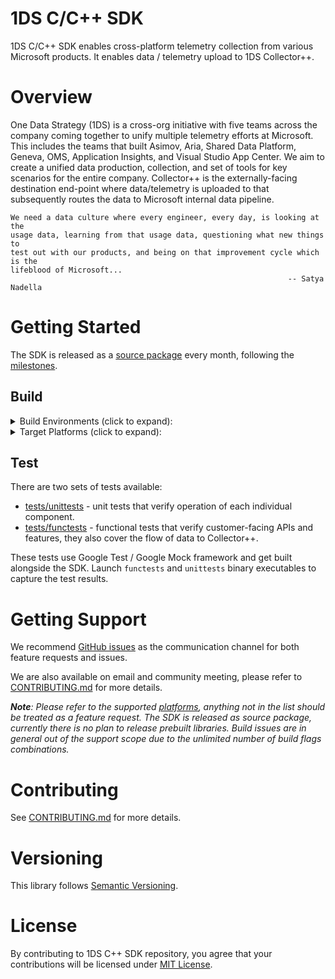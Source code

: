 # 1DS C/C++ SDK

1DS C/C++ SDK enables cross-platform telemetry collection from various
Microsoft products. It enables data / telemetry upload to 1DS Collector++.

# Overview

One Data Strategy (1DS) is a cross-org initiative with five teams across the
company coming together to unify multiple telemetry efforts at Microsoft. This
includes the teams that built Asimov, Aria, Shared Data Platform, Geneva, OMS,
Application Insights, and Visual Studio App Center. We aim to create a unified
data production, collection, and set of tools for key scenarios for the entire
company. Collector++ is the externally-facing destination end-point where
data/telemetry is uploaded to that subsequently routes the data to Microsoft
internal data pipeline.

```
We need a data culture where every engineer, every day, is looking at the
usage data, learning from that usage data, questioning what new things to
test out with our products, and being on that improvement cycle which is the
lifeblood of Microsoft...
                                                              -- Satya Nadella
```

# Getting Started

The SDK is released as a [source package](https://github.com/microsoft/cpp_client_telemetry/releases)
every month, following the [milestones](https://github.com/microsoft/cpp_client_telemetry/milestones).

## Build
<details>
  <summary>Build Environments (click to expand):</summary>
  
  | Operating System              | Compiler                         |
  | ----------------------------- | -------------------------------- |
  | Mac OS X 10.11.6              | Clang Xcode 8.3                  |
  | Mac OS X 10.12.6              | Clang Xcode 9.0, 9.1             |
  | Mac OS X 10.13.3              | Clang Xcode 9.2, 9.3, 10.0, 10.1 |
  | Raspbian GNU/Linux 8 (jessie) | GCC 4.9.2 (armv7l)               |
  | Ubuntu 14.04.* LTS            | GCC 4.8.*, 4.9.4                 |
  | Ubuntu 14.04.1 LTS            | GCC 5.x.x                        |
  | Ubuntu 16.04 LTS              | GCC 5.x.x (armv7l)               |
  | Windows Server 2016           | Visual Studio 2017               |
</details>

<details>
  <summary>Target Platforms (click to expand):</summary>
  
  | Target Platform                | Supported          | Covered by CI      |
  | ------------------------------ | ------------------ | ------------------ |
  | Linux (x86, x64, arm, aarch64) | :white_check_mark: |                    |
  | Mac OS X 10.11+                | :white_check_mark: |                    |
  | Mac OS X (latest)              | :white_check_mark: | :white_check_mark: |
  | Ubuntu 14.04.x LTS             | :white_check_mark: | :white_check_mark: |
  | Ubuntu (latest)                | :white_check_mark: | :white_check_mark: |
  | Windows 7.1                    | :white_check_mark: |                    |
  | Windows 8.1                    | :white_check_mark: | :white_check_mark: |
  | Windows 10.x                   | :white_check_mark: |                    |
  | Windows Server 2012            | :white_check_mark: |                    |
  | Windows Server 2016            | :white_check_mark: | :white_check_mark: |
  
  * **Supported** - these platforms are known to work well with the SDK in
    production.
  * **Covered by CI** - these platforms are tested as part of CI.
</details>

## Test

There are two sets of tests available:
* [tests/unittests](tests/unittests) - unit tests that verify operation of
  each individual component.
* [tests/functests](tests/functests) - functional tests that verify
  customer-facing APIs and features, they also cover the flow of data to
  Collector++.

These tests use Google Test / Google Mock framework and get built alongside
the SDK. Launch `functests` and `unittests` binary executables to capture
the test results.

# Getting Support

We recommend [GitHub issues](https://github.com/microsoft/cpp_client_telemetry/issues)
as the communication channel for both feature requests and issues.

We are also available on email and community meeting, please refer to [CONTRIBUTING.md](CONTRIBUTING.md)
for more details.

_**Note**: Please refer to the supported [platforms](#build),
anything not in the list should be treated as a feature request. The SDK is
released as source package, currently there is no plan to release prebuilt
libraries. Build issues are in general out of the support scope due to the
unlimited number of build flags combinations._

# Contributing

See [CONTRIBUTING.md](CONTRIBUTING.md) for more details.

# Versioning

This library follows [Semantic Versioning](http://semver.org/).

# License

By contributing to 1DS C++ SDK repository, you agree that your contributions
will be licensed under [MIT License](LICENSE).
